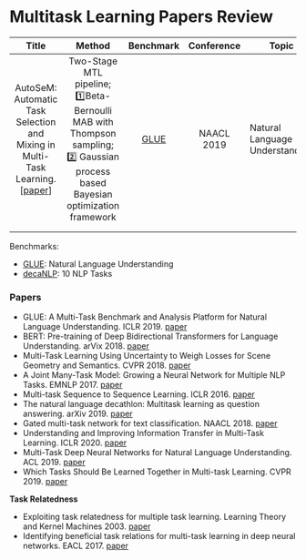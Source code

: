 # Multitask Learning Papers Review

|                            Title                             |                            Method                            |                Benchmark                 | Conference | Topic                          |
| :----------------------------------------------------------: | :----------------------------------------------------------: | :--------------------------------------: | :--------: | ------------------------------ |
| AutoSeM: Automatic Task Selection and Mixing in Multi-Task Learning.[[paper](https://arxiv.org/abs/1904.04153)] | Two-Stage MTL pipeline; :one:Beta-Bernoulli MAB with Thompson sampling; :two: Gaussian process based Bayesian optimization framework | [GLUE](https://arxiv.org/abs/1804.07461) | NAACL 2019 | Natural Language Understanding |
|                                                              |                                                              |                                          |            |                                |
|                                                              |                                                              |                                          |            |                                |

Benchmarks:

- [GLUE](https://gluebenchmark.com/): Natural Language Understanding
- [decaNLP](https://decanlp.com/): 10 NLP Tasks

### Papers

- GLUE: A Multi-Task Benchmark and Analysis Platform for Natural Language Understanding. ICLR 2019. [paper](https://arxiv.org/pdf/1804.07461)
- BERT: Pre-training of Deep Bidirectional Transformers for Language Understanding. arVix 2018. [paper](https://arxiv.org/pdf/1810.04805.pdf)
- Multi-Task Learning Using Uncertainty to Weigh Losses for Scene Geometry and Semantics. CVPR 2018. [paper](https://arxiv.org/pdf/1705.07115)
- A Joint Many-Task Model: Growing a Neural Network for Multiple NLP Tasks. EMNLP 2017. [paper](https://arxiv.org/pdf/1611.01587)
- Multi-task Sequence to Sequence Learning. ICLR 2016. [paper](https://arxiv.org/pdf/1511.06114)
- The natural language decathlon: Multitask learning as question answering.  arXiv 2019. [paper](https://arxiv.org/pdf/1806.08730)
- Gated multi-task network for text classification. NAACL 2018. [paper](https://www.aclweb.org/anthology/N18-2114.pdf)
- Understanding and Improving Information Transfer in Multi-Task Learning. ICLR 2020. [paper](https://openreview.net/pdf?id=SylzhkBtDB)
- Multi-Task Deep Neural Networks for Natural Language Understanding. ACL 2019. [paper](https://arxiv.org/pdf/1901.11504)
- Which Tasks Should Be Learned Together in Multi-task Learning. CVPR 2019. [paper](https://arxiv.org/pdf/1905.07553) 

**Task Relatedness**

- Exploiting task relatedness for multiple task learning.  Learning Theory and Kernel Machines 2003. [paper](http://citeseerx.ist.psu.edu/viewdoc/download?doi=10.1.1.93.8481&rep=rep1&type=pdf)
- Identifying beneficial task relations for multi-task learning in deep neural networks. EACL 2017. [paper](https://www.aclweb.org/anthology/E17-2026.pdf) 

